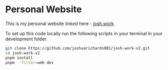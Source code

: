 # Personal Website

This is my personal website linked here - [josh.work](https://josh.work).

To set up this code locally run the following scripts in your terminal in your development folder.

```bash
git clone https://github.com/joshuarichards001/josh-work-v2.git
cd josh-work-v2
pnpm install
pnpm --filter=web dev
```

